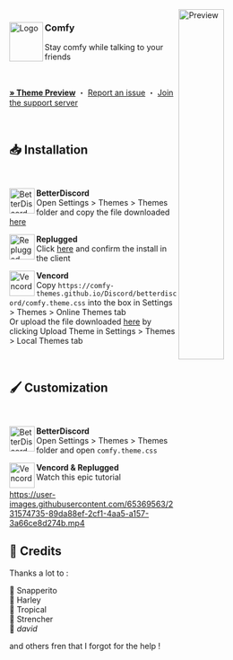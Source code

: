 <img align="right" src="https://comfy-themes.github.io/Discord/assets/preview.png" alt="Preview" width="40%">

<div align="left">
  <img align="left" src="https://i.imgur.com/lEPTm0F.png" alt="Logo" width="60" height="70">

  <h3 align="left">Comfy</h3>
  <p align="left">Stay comfy while talking to your friends</p>

  <br/>

  <a href="https://gibbu.github.io/ThemePreview/?file=https://cdn.jsdelivr.net/gh/Comfy-Themes/Discord/betterdiscord/comfy.theme.css"><strong>» Theme Preview</strong></a>
  ・
  <a href="https://github.com/Comfy-Themes/Discord/issues">Report an issue</a>
  ・
  <a href="https://discord.gg/comfy-camp-811203761619337259">Join the support server</a>
</div>
<br/>

## 📥 Installation

<br/>
<div align="left">
    <img align="left" src="https://i.imgur.com/LPH05EO.png" alt="BetterDiscord" width="45" height="45">
    <b><p align="left">BetterDiscord</b>
    <br/>Open Settings > Themes > Themes folder and copy the file downloaded <a href="https://betterdiscord.app/theme/Comfy">here</a></p>
</div>

<div align="left">
    <img align="left" src="https://i.imgur.com/pfS7jdg.png" alt="Replugged" width="45" height="45">
    <b><p align="left">Replugged</b>
    <br/>Click <a href="https://replugged.dev/install?identifier=nyria.comfy">here</a> and confirm the install in the client</p>
</div>

<div align="left">
    <img align="left" src="https://i.imgur.com/fXYKU5q.png" alt="Vencord" width="45" height="45">
    <b><p align="left">Vencord</b>
    <br/>Copy <code>https://comfy-themes.github.io/Discord/betterdiscord/comfy.theme.css</code> into the box in Settings > Themes > Online Themes tab
    <br/>Or upload the file downloaded <a href="https://betterdiscord.app/theme/Comfy">here</a> by clicking Upload Theme in Settings > Themes > Local Themes tab</p>
</div><br/>

## 🖌️ Customization

<br/>
<div align="left">
    <img align="left" src="https://i.imgur.com/LPH05EO.png" alt="BetterDiscord" width="45" height="45">
    <b><p align="left">BetterDiscord</b>
    <br/>Open Settings > Themes > Themes folder and open <code>comfy.theme.css</code></p>
</div>

<div align="left">
    <img align="left" src="https://i.imgur.com/fXYKU5q.png" alt="Vencord" width="45" height="45">
    <b><p align="left">Vencord & Replugged</b>
    <br/>Watch this epic tutorial</p>
</div>

https://user-images.githubusercontent.com/65369563/231574735-89da88ef-2cf1-4aa5-a157-3a66ce8d274b.mp4

## 🫰 Credits

Thanks a lot to :

🎨 Snapperito <br>
🐶 Harley <br>
🌴 Tropical <br>
🥨 Strencher <br>
💾 _david_

and others fren that I forgot for the help !

